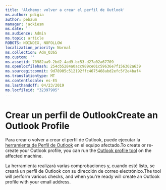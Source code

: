```yaml
---
title: 'Alchemy: volver a crear el perfil de Outlook'
ms.author: pdigia
author: pebaum
manager: jackiesm
ms.date: ''
ms.audience: Admin
ms.topic: article
ROBOTS: NOINDEX, NOFOLLOW
localization_priority: Normal
ms.collection: Adm_O365
ms.custom: ''
ms.assetid: 70982aa9-2bd2-4ad9-bc53-d27a02a67709
ms.openlocfilehash: 254cb5284a0acc989ce01c59636e7f156302a639
ms.sourcegitcommit: 9d78905c512192ffc4675468abd2efc5f2e4baf4
ms.translationtype: MT
ms.contentlocale: es-ES
ms.lasthandoff: 04/23/2019
ms.locfileid: "32397905"
---
```

# <a name="create-an-outlook-profile"></a><span data-ttu-id="2960c-102">Crear un perfil de Outlook</span><span class="sxs-lookup"><span data-stu-id="2960c-102">Create an Outlook Profile</span></span>

<span data-ttu-id="2960c-103">Para crear o volver a crear el perfil de Outlook, puede ejecutar la [herramienta de Perfil de Outlook](https://aka.ms/SaRA-OutlookSetupProfile-Alchemy) en el equipo afectado.</span><span class="sxs-lookup"><span data-stu-id="2960c-103">To create or re-create your Outlook profile, you can run the [Outlook profile tool](https://aka.ms/SaRA-OutlookSetupProfile-Alchemy) on the affected machine.</span></span>

<span data-ttu-id="2960c-104">La herramienta realizará varias comprobaciones y, cuando esté listo, se creará un perfil de Outlook con su dirección de correo electrónico.</span><span class="sxs-lookup"><span data-stu-id="2960c-104">The tool will perform various checks, and when you're ready will create an Outlook profile with your email address.</span></span>
